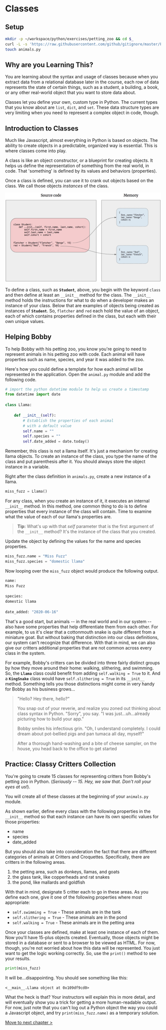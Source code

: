 # Classes

## Setup

```sh
mkdir -p ~/workspace/python/exercises/petting_zoo && cd $_
curl -L -s 'https://raw.githubusercontent.com/github/gitignore/master/Python.gitignore' > .gitignore
touch animals.py
```

## Why are you Learning This?

You are learning about the syntax and usage of classes because when you extract data from a relational database later in the course, each row of data represents the state of certain things, such as a student, a building, a book, or any other real-world object that you want to store data about.

Classes let you define your own, custom type in Python. The current types that you know about are `list`, `dict`, and `set`. These data structure types are very limiting when you need to represent a complex object in code, though.

## Introduction to Classes

Much like Javascript, almost everything in Python is based on objects. The ability to create objects in a predictable, organized way is essential. This is where classes come into play.

A class is like an object constructor, or a blueprint for creating objects. It helps us define the representation of something from the real world, in code. That 'something' is defined by its values and behaviors (properties).

Once a class is defined, you can use it to crank out objects based on the class. We call those objects _instances_ of the class.

![visualization of two instances of the Student class](./images/python-class-instances.png)

To define a class, such as **`Student`**, above, you begin with the keyword `class` and then define at least an `__init__` method for the class. The `__init__` method holds the instructions for what to do when a developer makes an instance of your class.
Below that are examples of objects being created as instances of **`Student`**. So, `fletcher` and `red` each hold the value of an object, each of which contains properties defined in the class, but each with their own unique values.

## Helping Bobby

To help Bobby with his petting zoo, you know you're going to need to represent animals in his petting zoo with code. Each animal will have properties such as name, species, and year it was added to the zoo.

Here's how you could define a template for how each animal will be represented in the application. Open the `animal.py` module and add the following code.

```py
# import the python datetime module to help us create a timestamp
from datetime import date

class Llama:

    def __init__(self):
        # Establish the properties of each animal
        # with a default value
        self.name = ""
        self.species = ""
        self.date_added = date.today()
```
Remember, this class is not a llama itself. It's just a mechanism for creating llama objects. To create an instance of the class, you type the name of the class and put parenthesis after it. You should always store the object instance in a variable.

Right after the class definition in `animals.py`, create a new instance of a llama.

```py
miss_fuzz = Llama()
```

For any class, when you create an instance of it, it executes an internal `__init__` method. In this method, one common thing to do is to define properties that every instance of the class will contain. Time to examine what the value of each of our llama's properties are.

> **Tip:** What's up with that _self_ parameter that is the first argument of the `__init__` method? It's the instance of the class that you created.

Update the object by defining the values for the name and species properties.

```py
miss_fuzz.name = "Miss Fuzz"
miss_fuzz.species = "domestic llama"
```

Now looping over the `miss_fuzz` object would produce the following output.

```py
name:
Miss Fuzz

species:
domestic llama

date_added: "2020-06-16"
```
That's a good start, but animals -- in the real world and in our system -- also have some properties that help differentiate them from each other. For example, to us it's clear that a cottonmouth snake is quite different from a miniature goat. But without baking that distinction into our class definitions, our system can't recognize that difference. With that in mind, we can also give our critters additional properties that are not common across every class in the system.

For example, Bobby's critters can be divided into three fairly distinct groups by how they move around their home: walking, slithering, and swimming. So, the **`Llama`** class could benefit from adding `self.walking = True` to it. And a **`KingSnake`** class would have `self.slithering = True` in its `__init__` method. Something tells you those distinctions might come in very handy for Bobby as his business grows...

> "Hello? Hey there, hello?"
>
> You snap out of your reverie, and realize you zoned out thinking about class syntax in Python. "Sorry", you say. "I was just...uh...already picturing how to build your app."
>
> Bobby smiles his infectious grin. "Oh, I understand completely. I could dream about pot-bellied pigs and pan tumaca all day, myself!"
>
> After a thorough hand-washing and a bite of cheese sampler, on the house, you head back to the office to get started

## Practice: Classy Critters Collection

You're going to create 15 classes for representing critters from Bobby's petting zoo in Python. (_Seriously -- 15. Hey, we saw that. Don't roll your eyes at us!_).

You will create all of these classes at the beginning of your `animals.py` module.

As shown earlier, define every class with the following properties in the `__init__` method so that each instance can have its own specific values for those properties:

+ name
+ species
+ date_added

But you should also take into consideration the fact that there are different categories of animals at Critters and Croquettes. Specifically, there are critters in the following areas.

1. the petting area, such as donkeys, llamas, and goats
2. the glass tank, like copperheads and rat snakes
3. the pond, like mallards and goldfish

With that in mind, designate 5 critter each to go in these areas. As you define each one, give it one of the following properties where most appropriate:

+ `self.swimming = True` - These animals are in the tank
+ `self.slithering = True` - These animals are in the pond
+ `self.walking = True` - These animals are in the petting area

Once your classes are defined, make at least one instance of each of them. Now you'll have 15-plus objects created. Eventually, those objects might be stored in a database or sent to a browser to be viewed as HTML. For now, though, you're not worried about how this data will be represented. You just want to get the logic working correctly. So, use the `print()` method to see your results.

```py
print(miss_fuzz)
```

It will be...disappointing. You should see something like this:

`<__main__.Llama object at 0x109df9cd0>`

What the heck is that? Your instructors will explain this in more detail, and will eventually show you a trick for getting a more human-readable output. For now, just note that you can't log out a Python object the way you could a Javascript object, and try `print(miss_fuzz.name)` as a temporary solution.

[Move to next chapter >](./CC_CONSTRUCTORS.md)